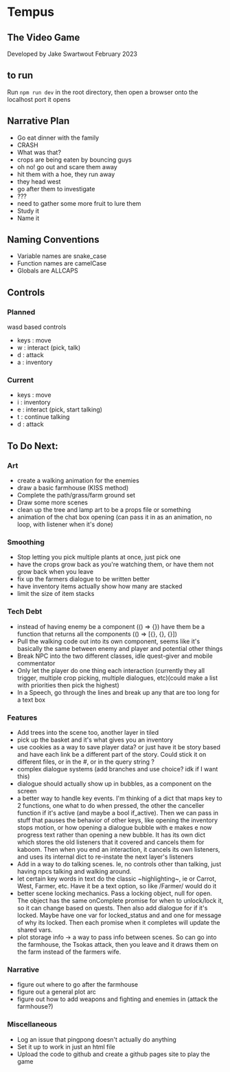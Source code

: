 # Tempus
## The Video Game
Developed by Jake Swartwout
February 2023

## to run
Run `npm run dev` in the root directory, then open a browser onto the localhost port it opens

## Narrative Plan

* Go eat dinner with the family
* CRASH
* What was that?
* crops are being eaten by bouncing guys
* oh no! go out and scare them away
* hit them with a hoe, they run away
* they head west
* go after them to investigate
* ???
* need to gather some more fruit to lure them
* Study it
* Name it


## Naming Conventions
* Variable names are snake_case
* Function names are camelCase
* Globals are ALLCAPS

## Controls

### Planned

wasd based controls
* keys : move
* w : interact (pick, talk)
* d : attack
* a : inventory

### Current
* keys : move
* i : inventory
* e : interact (pick, start talking)
* t : continue talking
* d : attack

## To Do Next:
### Art
* create a walking animation for the enemies
* draw a basic farmhouse (KISS method)
* Complete the path/grass/farm ground set
* Draw some more scenes
* clean up the tree and lamp art to be a props file or something
* animation of the chat box opening (can pass it in as an animation, no loop, with listener when it's done)
### Smoothing
* Stop letting you pick multiple plants at once, just pick one
* have the crops grow back as you're watching them, or have them not grow back when you leave
* fix up the farmers dialogue to be written better
* have inventory items actually show how many are stacked
* limit the size of item stacks
### Tech Debt
* instead of having enemy be a component (() => {}) have them be a function that returns all the components (() => [{}, {}, {}])
* Pull the walking code out into its own component, seems like it's basically the same between enemy and player and potential other things
* Break NPC into the two different classes, idle quest-giver and mobile commentator
* Only let the player do one thing each interaction (currently they all trigger, multiple crop picking, multiple dialogues, etc)(could make a list with priorities then pick the highest)
* In a Speech, go through the lines and break up any that are too long for a text box
### Features
* Add trees into the scene too, another layer in tiled
* pick up the basket and it's what gives you an inventory
* use cookies as a way to save player data? or just have it be story based and have each link be a different part of the story. Could stick it on different files, or in the #, or in the query string ?
* complex dialogue systems (add branches and use choice? idk if I want this)
* dialogue should actually show up in bubbles, as a component on the screen
* a better way to handle key events. I'm thinking of a dict that maps key to 2 functions, one what to do when pressed, the other the canceller function if it's active (and maybe a bool if_active). Then we can pass in stuff that pauses the behavior of other keys, like opening the inventory stops motion, or how opening a dialogue bubble with e makes e now progress text rather than opening a new bubble. It has its own dict which stores the old listeners that it covered and cancels them for kaboom. Then when you end an interaction, it cancels its own listeners, and uses its internal dict to re-instate the next layer's listeners
* Add in a way to do talking scenes. Ie, no controls other than talking, just having npcs talking and walking around.
* let certain key words in text do the classic ~highlighting~, ie or Carrot, West, Farmer, etc. Have it be a text option, so like /Farmer/ would do it
* better scene locking mechanics. Pass a locking object, null for open. The object has the same onComplete promise for when to unlock/lock it, so it can change based on quests. Then also add dialogue for if it's locked. Maybe have one var for locked_status and and one for message of why its locked. Then each promise when it completes will update the shared vars.
* plot storage info -> a way to pass info between scenes. So can go into the farmhouse, the Tsokas attack, then you leave and it draws them on the farm instead of the farmers wife.
### Narrative
* figure out where to go after the farmhouse
* figure out a general plot arc
* figure out how to add weapons and fighting and enemies in (attack the farmhouse?)
### Miscellaneous
* Log an issue that pingpong doesn't actually do anything
* Set it up to work in just an html file
* Upload the code to github and create a github pages site to play the game
